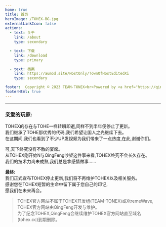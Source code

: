 ```yaml
---
home: true
title: 首页
heroImage: /TOHEX-BG.jpg
externalLinkIcon: false
actions:
  - text: 关于
    link: /about
    type: secondary

  - text: 下载
    link: /download
    type: primary

  - text: 档案
    link: https://aumod.site/HostOnly/TownOfHostEditedXi
    type: secondary

footer:  Copyright © 2023 TEAM-TONEX<br>Powered by <a href="https://qingfengawa.me" target="_blank">QingFeng</a>
footerHtml: true
---
```


---
### 亲爱的玩家:

TOHEX的存在与TOHE一样转瞬即逝,同样不到半年便停止了更新。<br>
我们继承了TOHE那优秀的代码,我们希望让国人之光继续下去。<br>
在这期间,我们也看到了不少UP发视频为我们带来了一点热度,在此,谢谢你们。

可,天下终究没有不散的宴席。<br>
从TOHEX刚开始N与QingFeng吵架这件事来看,TOHEX终究不会长久存在。<br>
我们的技术力尚未成熟,我们总是拿感情做事……

**最终:**<br>
我们正式宣布TOHEX停止更新,我们将不再维护TOHEX以及相关服务。<br>
感谢您在TOHEX短暂的生命中留下属于您自己的印记,<br>
愿我们在未来再会。

> TOHEX官方网站不属于TOHEX开发组(TEAM-TONEX)或XtremeWave,<br>
> TOHEX官方网站由QingFeng开发与维护。<br>
> 为了纪念TOHEX,QingFeng会继续维护TOHEX官方网站直至域名(tohex.cc)到期删除。